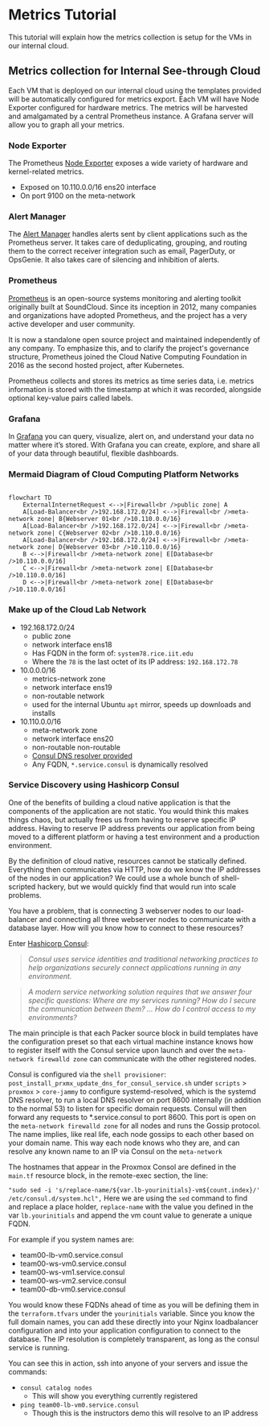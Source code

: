 # Metrics Tutorial

This tutorial will explain how the metrics collection is setup for the VMs in our internal cloud.

## Metrics collection for Internal See-through Cloud

Each VM that is deployed on our internal cloud using the templates provided will be automatically configured for metrics export. Each VM will have Node Exporter configured for hardware metrics. The metrics will be harvested and amalgamated by a central Prometheus instance. A Grafana server will allow you to graph all your metrics. 

### Node Exporter

The Prometheus [Node Exporter](https://prometheus.io/docs/guides/node-exporter/ "webpage for installing Node Exporter") exposes a wide variety of hardware and kernel-related metrics.

* Exposed on 10.110.0.0/16 ens20 interface  
* On port 9100 on the meta-network

### Alert Manager

The [Alert Manager](https://prometheus.io/docs/alerting/latest/alertmanager/ "webpage for describing Alert Manager") handles alerts sent by client applications such as the Prometheus server. It takes care of deduplicating, grouping, and routing them to the correct receiver integration such as email, PagerDuty, or OpsGenie. It also takes care of silencing and inhibition of alerts.

### Prometheus 

[Prometheus](https://prometheus.io/docs/introduction/overview/ "webpage describing Prometheus") is an open-source systems monitoring and alerting toolkit originally built at SoundCloud. Since its inception in 2012, many companies and organizations have adopted Prometheus, and the project has a very active developer and user community. 

It is now a standalone open source project and maintained independently of any company. To emphasize this, and to clarify the project's governance structure, Prometheus joined the Cloud Native Computing Foundation in 2016 as the second hosted project, after Kubernetes.

Prometheus collects and stores its metrics as time series data, i.e. metrics information is stored with the timestamp at which it was recorded, alongside optional key-value pairs called labels.

### Grafana

In [Grafana](https://grafana.com/ "webpage for Grafana") you can query, visualize, alert on, and understand your data no matter where it’s stored. With Grafana you can create, explore, and share all of your data through beautiful, flexible dashboards.

### Mermaid Diagram of Cloud Computing Platform Networks

```mermaid

flowchart TD
    ExternalInternetRequest <-->|Firewall<br />public zone| A
    A[Load-Balancer<br />192.168.172.0/24] <-->|Firewall<br />meta-network zone| B{Webserver 01<br />10.110.0.0/16}
    A[Load-Balancer<br />192.168.172.0/24] <-->|Firewall<br />meta-network zone| C{Webserver 02<br />10.110.0.0/16}
    A[Load-Balancer<br />192.168.172.0/24] <-->|Firewall<br />meta-network zone| D{Webserver 03<br />10.110.0.0/16}
    B <-->|Firewall<br />meta-network zone| E[Database<br />10.110.0.0/16]
    C <-->|Firewall<br />meta-network zone| E[Database<br />10.110.0.0/16]
    D <-->|Firewall<br />meta-network zone| E[Database<br />10.110.0.0/16]
```

### Make up of the Cloud Lab Network

* 192.168.172.0/24
  * public zone 
  * network interface ens18
  * Has FQDN in the form of: `system78.rice.iit.edu` 
  * Where the `78` is the last octet of its IP address: `192.168.172.78`
* 10.0.0.0/16
  * metrics-network zone
  * network interface ens19
  * non-routable network
  * used for the internal Ubuntu `apt` mirror, speeds up downloads and installs
* 10.110.0.0/16
  * meta-network zone
  * network interface ens20
  * non-routable non-routable
  * [Consul DNS resolver provided](https://developer.hashicorp.com/consul/tutorials/networking/dns-forwarding#systemd-resolved-setup "webpage for consul DNS Forwarding")
  * Any FQDN, `*.service.consul` is dynamically resolved

### Service Discovery using Hashicorp Consul

One of the benefits of building a cloud native application is that the components of the application are not static. You would think this makes things chaos, but actually frees us from having to reserve specific IP address. Having to reserve IP address prevents our application from being moved to a different platform or having a test environment and a production environment.

By the definition of cloud native, resources cannot be statically defined. Everything then communicates via HTTP, how do we know the IP addresses of the nodes in our application? We could use a whole bunch of shell-scripted hackery, but we would quickly find that would run into scale problems.

You have a problem, that is connecting 3 webserver nodes to our load-balancer and connecting all three webserver nodes to communicate with a database layer. How will you know how to connect to these resources?

Enter [Hashicorp Consul](https://consul.io "webpage for consul.io service discovery"):

> *Consul uses service identities and traditional networking practices to help organizations securely connect applications running in any environment.*

> *A modern service networking solution requires that we answer four specific questions: Where are my services running? How do I secure the communication between them? ... How do I control access to my environments?*

The main principle is that each Packer source block in build templates have the configuration preset so that each virtual machine instance knows how to register itself with the Consul service upon launch and over the `meta-network firewalld zone` can communicate with the other registered nodes.

Consul is configured via the `shell provisioner`: `post_install_prxmx_update_dns_for_consul_service.sh` under `scripts` > `proxmox` > `core-jammy` to configure systemd-resolved, which is the systemd DNS resolver, to run a local DNS resolver on port 8600 internally (in addition to the normal 53) to listen for specific domain requests. Consul will then forward any requests to *.service.consul to port 8600. This port is open on the `meta-network firewalld zone` for all nodes and runs the Gossip protocol. The name implies, like real life, each node gossips to each other based on your domain name. This way each node knows who they are, and can resolve any known name to an IP via Consul on the `meta-network`

The hostnames that appear in the Proxmox Consol are defined in the `main.tf` resource block, in the remote-exec section, the line: 

`"sudo sed -i 's/replace-name/${var.lb-yourinitials}-vm${count.index}/' /etc/consul.d/system.hcl",`
Here we are using the `sed` command to find and replace a place holder, `replace-name` with the value you defined in the var `lb.yourinitials` and append the vm count value to generate a unique FQDN.

For example if you system names are:

* team00-lb-vm0.service.consul
* team00-ws-vm0.service.consul
* team00-ws-vm1.service.consul
* team00-ws-vm2.service.consul
* team00-db-vm0.service.consul

You would know these FQDNs ahead of time as you will be defining them in the `terraform.tfvars` under the `yourinitials` variable. Since you know the full domain names, you can add these directly into your Nginx loadbalancer configuration and into your application configuration to connect to the database. The IP resolution is completely transparent, as long as the consul service is running.

You can see this in action, ssh into anyone of your servers and issue the commands:

* `consul catalog nodes`
  * This will show you everything currently registered
* `ping team00-lb-vm0.service.consul`
  * Though this is the instructors demo this will resolve to an IP address

